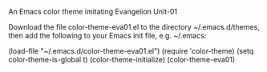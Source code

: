 An Emacs color theme imitating Evangelion Unit-01 

Download the file color-theme-eva01.el to the directory ~/.emacs.d/themes, then add the following to your Emacs init file, e.g. ~/.emacs:

(load-file "~/.emacs.d/color-theme-eva01.el")
(require 'color-theme)
(setq color-theme-is-global t)
(color-theme-initialize)
(color-theme-eva01)

